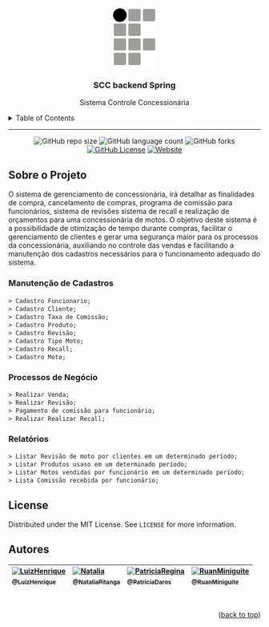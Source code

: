 <!-- ============== HEADER ============== -->
<div align="center" id="header">

  <a href="https://cachoeiro.ifes.edu.br/"><img src="assets/Ifes01.png" alt="Logo" width="90"></a>
  
  <h3>SCC backend Spring</h3>
  <p>Sistema Controle Concessionária</p>
</div>


<!-- ===== SUMARIO ===== -->
<details>
  <summary>Table of Contents</summary>
  <ol>
    <li><a href="#sobre-o-projeto">Sobre o Projeto</a></li>
    <li><a href="#license">License</a></li>
    <li><a href="#autores">Autores</a></li>
  </ol>
</details>

---


<!-- ============== SHIELDS ============== -->
<div align="center">

  ![GitHub repo size][GitHub repo size-shields]
  ![GitHub language count][GitHub language count-shields]
  ![GitHub forks][GitHub forks-shields]
  [![GitHub License][GitHub License-shields]][GitHub License-link]
  [![Website][Website-shields]][Website-link]

</div>


<!-- ============== ABOUT ============== -->
## Sobre o Projeto

O sistema de gerenciamento de concessionária, irá detalhar as finalidades de compra, cancelamento de compras, programa de comissão para funcionários, sistema de revisões sistema de recall e realização de orçamentos para uma concessionária de motos. O objetivo deste sistema é a possibilidade de otimização de tempo durante compras, facilitar o gerenciamento de clientes e gerar uma segurança maior para os processos da concessionária, auxiliando no controle das vendas e facilitando a manutenção dos cadastros necessários para o funcionamento adequado do sistema. 


### Manutenção de Cadastros

```
> Cadastro Funcionario;
> Cadastro Cliente;
> Cadastro Taxa de Comissão;
> Cadastro Produto;
> Cadastro Revisão;
> Cadastro Tipo Moto;
> Cadastro Recall;
> Cadastro Moto;
```


### Processos de Negócio

```
> Realizar Venda;
> Realizar Revisão;
> Pagamento de comissão para funcionário;
> Realizar Realizar Recall;
```


### Relatórios

```
> Listar Revisão de moto por clientes em um determinado período;
> Listar Produtos usaso em um determinado período;
> Listar Motos vendidas por funcionário em um determinado período;
> Lista Comissão recebida por funcionário;
```


<!-- ============== LICENSE ============== -->
## License

Distributed under the MIT License. See `LICENSE` for more information.


<!-- ============== AUTHOR ============== -->
## Autores

|[<img alt="LuizHenrique" src="https://github.com/xZANELLA.png?size=300" width="115"><br><sub>@LuizHenrique</sub>](https://github.com/xZANELLA)| [<img alt="Natalia" src="https://github.com/nataliap96.png?size=300" width="115"><br><sub>@NataliaPitanga</sub>](https://github.com/nataliap96)|[<img alt="PatriciaRegina" src="https://github.com/PatriciaDaros.png?size=300" width="115"><br><sub>@PatriciaDaros</sub>](https://github.com/PatriciaDaros)|[<img alt="RuanMiniguite" src="https://github.com/RuanMiniguite.png?size=300" width="115"><br><sub>@RuanMiniguite</sub>](https://github.com/RuanMiniguite)|
|:-|:-|:-|:-|

<br>
<p align="right">(<a href="#header">back to top</a>)</p>


<!-- ============== LINKs ============== -->
<!-- Alterar link -->
[GitHub License-link]: https://github.com/RuanMiniguite/SCC-backend-spring/blob/f479c14bff9463231113113601afab8222f51a76/LICENSE


<!-- Alterar caminho para repositorio [Template-Readme] -->
[GitHub repo size-shields]: https://img.shields.io/github/repo-size/RuanMiniguite/SCC-backend-spring?style=for-the-badge
[GitHub language count-shields]: https://img.shields.io/github/languages/count/RuanMiniguite/SCC-backend-spring?style=for-the-badge
[GitHub forks-shields]: https://img.shields.io/github/forks/RuanMiniguite/SCC-backend-spring?style=for-the-badge

<!-- Shields -->
[GitHub License-shields]: https://img.shields.io/cocoapods/l/m?down_color=292929&up_color=292929&style=for-the-badge
[Site-shields]: https://img.shields.io/badge/Site-Live-292929?style=for-the-badge&logo=web&logoColor=white
[Website-link]: https://github.com/RuanMiniguite/Commit-Message
[Website-shields]: https://img.shields.io/website?down_color=292929&down_message=404&style=for-the-badge&logo=github&up_color=292929&up_message=Commit&url=https%3A%2F%2Fgithub.com%2FRuanMiniguite%2FCommit-Message
